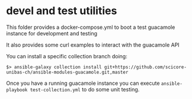 # devel and test utilities

This folder provides a docker-compose.yml to boot a test guacamole instance for development and testing

It also provides some curl examples to interact with the guacamole API

You can install a specific collection branch doing:

```
$> ansible-galaxy collection install git+https://github.com/scicore-unibas-ch/ansible-modules-guacamole.git,master
```

Once you have a running guacamole instance you can execute `ansible-playbook test-collection.yml` to do some unit testing.
